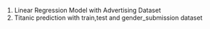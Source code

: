 1. Linear Regression Model with Advertising Dataset
2. Titanic prediction with train,test and gender_submission dataset 
